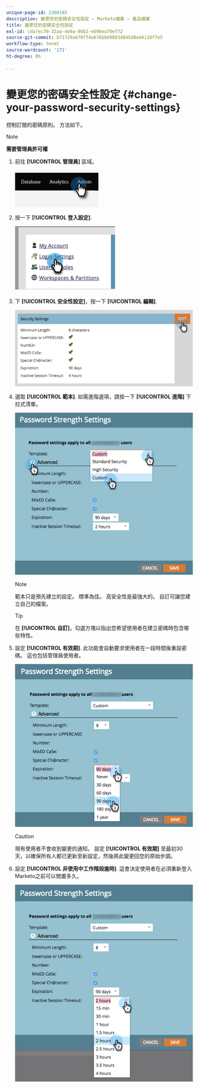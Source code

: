```yaml
---
unique-page-id: 2360185
description: 變更您的密碼安全性設定 — Marketo檔案 — 產品檔案
title: 變更您的密碼安全性設定
exl-id: cda7ec70-32aa-4e0a-86b2-eb9bea70ef72
source-git-commit: b71729a678ff4a676bb60803d845d0a44118f7e5
workflow-type: tm+mt
source-wordcount: '171'
ht-degree: 0%

---
```


# 變更您的密碼安全性設定 {#change-your-password-security-settings}

控制訂閱的密碼原則。 方法如下。

>[!NOTE]
>
>**需要管理員許可權**

1. 前往 **[!UICONTROL 管理員]** 區域。

   ![](assets/change-your-password-security-settings-1.png)

1. 按一下 **[!UICONTROL 登入設定]**.

   ![](assets/change-your-password-security-settings-2.png)

1. 下 **[!UICONTROL 安全性設定]**，按一下 **[!UICONTROL 編輯]**.

   ![](assets/change-your-password-security-settings-3.png)

1. 選取 **[!UICONTROL 範本]**. 如需進階選項，請按一下 **[!UICONTROL 進階]** 下拉式清單。

   ![](assets/change-your-password-security-settings-4.png)

   >[!NOTE]
   >
   >範本只是預先建立的設定。 標準為佳。 高安全性是最強大的。 自訂可讓您建立自己的檔案。

   >[!TIP]
   >
   >在 **[!UICONTROL 自訂]**，勾選方塊以指出您希望使用者在建立密碼時包含哪些特性。

1. 設定 **[!UICONTROL 有效期]**. 此功能會自動要求使用者在一段時間後重設密碼。 這也包括管理員使用者。

   ![](assets/change-your-password-security-settings-5.png)

   >[!CAUTION]
   >
   >現有使用者不會收到變更的通知。 設定 **[!UICONTROL 有效期]** 至最初30天，以確保所有人都已更新至新設定，然後將此變更回您的原始步調。

1. 設定 **[!UICONTROL 非使用中工作階段逾時]**. 這會決定使用者在必須重新登入Marketo之前可以閒置多久。

   ![](assets/change-your-password-security-settings-6.png)
